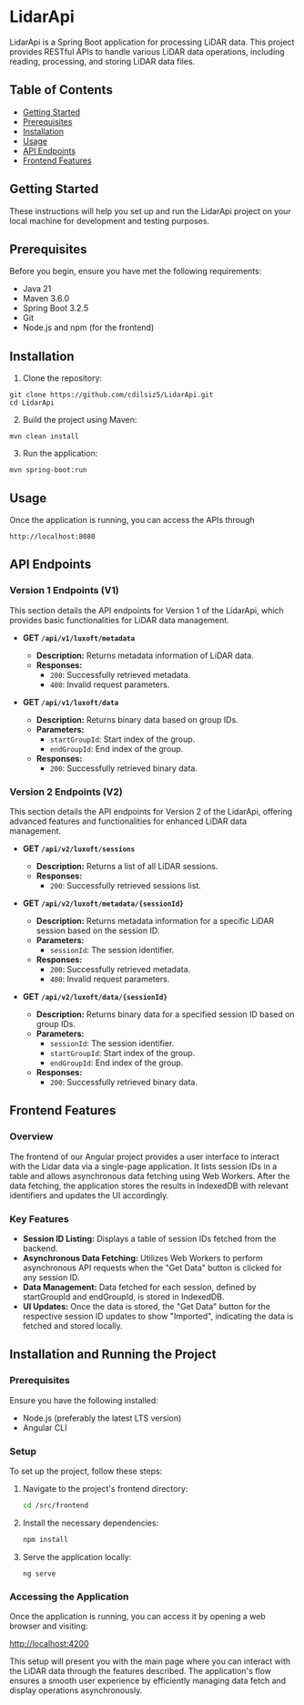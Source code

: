 
# LidarApi

LidarApi is a Spring Boot application for processing LiDAR data. This project provides RESTful APIs to handle various LiDAR data operations, including reading, processing, and storing LiDAR data files.

## Table of Contents
- [Getting Started](#getting-started)
- [Prerequisites](#prerequisites)
- [Installation](#installation)
- [Usage](#usage)
- [API Endpoints](#api-endpoints)
- [Frontend Features](#frontend-features)

## Getting Started

These instructions will help you set up and run the LidarApi project on your local machine for development and testing purposes.

## Prerequisites

Before you begin, ensure you have met the following requirements:
- Java 21
- Maven 3.6.0 
- Spring Boot 3.2.5
- Git
- Node.js and npm (for the frontend)



## Installation

1. Clone the repository:
```
git clone https://github.com/cdilsiz5/LidarApi.git
cd LidarApi
```
2. Build the project using Maven:
 ```
mvn clean install
```
3. Run the application:
```
mvn spring-boot:run
```

## Usage

Once the application is running, you can access the APIs through
``` 
http://localhost:8080
``` 
## API Endpoints

### Version 1 Endpoints (V1)
This section details the API endpoints for Version 1 of the LidarApi, which provides basic functionalities for LiDAR data management.

- **GET `/api/v1/luxoft/metadata`**
    - **Description:** Returns metadata information of LiDAR data.
    - **Responses:**
        - `200`: Successfully retrieved metadata.
        - `400`: Invalid request parameters.

- **GET `/api/v1/luxoft/data`**
    - **Description:** Returns binary data based on group IDs.
    - **Parameters:**
        - `startGroupId`: Start index of the group.
        - `endGroupId`: End index of the group.
    - **Responses:**
        - `200`: Successfully retrieved binary data.

### Version 2 Endpoints (V2)
This section details the API endpoints for Version 2 of the LidarApi, offering advanced features and functionalities for enhanced LiDAR data management.

- **GET `/api/v2/luxoft/sessions`**
    - **Description:** Returns a list of all LiDAR sessions.
    - **Responses:**
        - `200`: Successfully retrieved sessions list.

- **GET `/api/v2/luxoft/metadata/{sessionId}`**
    - **Description:** Returns metadata information for a specific LiDAR session based on the session ID.
    - **Parameters:**
        - `sessionId`: The session identifier.
    - **Responses:**
        - `200`: Successfully retrieved metadata.
        - `400`: Invalid request parameters.

- **GET `/api/v2/luxoft/data/{sessionId}`**
    - **Description:** Returns binary data for a specified session ID based on group IDs.
    - **Parameters:**
        - `sessionId`: The session identifier.
        - `startGroupId`: Start index of the group.
        - `endGroupId`: End index of the group.
    - **Responses:**
        - `200`: Successfully retrieved binary data.

## Frontend Features

### Overview
The frontend of our Angular project provides a user interface to interact with the Lidar data via a single-page application. It lists session IDs in a table and allows asynchronous data fetching using Web Workers. After the data fetching, the application stores the results in IndexedDB with relevant identifiers and updates the UI accordingly.

### Key Features
- **Session ID Listing:** Displays a table of session IDs fetched from the backend.
- **Asynchronous Data Fetching:** Utilizes Web Workers to perform asynchronous API requests when the "Get Data" button is clicked for any session ID.
- **Data Management:** Data fetched for each session, defined by startGroupId and endGroupId, is stored in IndexedDB.
- **UI Updates:** Once the data is stored, the "Get Data" button for the respective session ID updates to show "Imported", indicating the data is fetched and stored locally.

## Installation and Running the Project

### Prerequisites
Ensure you have the following installed:
- Node.js (preferably the latest LTS version)
- Angular CLI

### Setup
To set up the project, follow these steps:

1. Navigate to the project's frontend directory:
   ```bash
   cd /src/frontend
   ```
2. Install the necessary dependencies:
   ```bash
   npm install
    ```
3. Serve the application locally:
    ```
    ng serve
    ```
### Accessing the Application

Once the application is running, you can access it by opening a web browser and visiting:

[http://localhost:4200](http://localhost:4200)

This setup will present you with the main page where you can interact with the LiDAR data through the features described. The application's flow ensures a smooth user experience by efficiently managing data fetch and display operations asynchronously.
